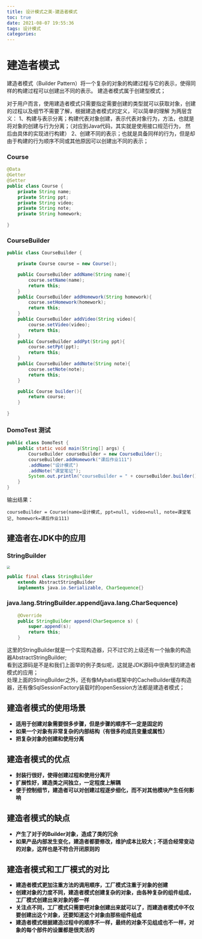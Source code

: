 ```yaml
---
title: 设计模式之美-建造者模式
toc: true
date: 2021-08-07 19:55:36
tags: 设计模式
categories:
---
```


# 建造者模式
 建造者模式（Builder Pattern）将一个复杂的对象的构建过程与它的表示，使得同样的构建过程可以创建出不同的表示。
 建造者模式属于创建型模式；

对于用户而言，使用建造者模式只需要指定需要创建的类型就可以获取对象，创建的过程以及细节不需要了解，根据建造者模式的定义，可以简单的理解
为两层含义：
1、构建与表示分离；构建代表对象创建，表示代表对象行为，方法，也就是将对象的创建与行为分离；（对应到Java代码，其实就是使用接口规范行为，
然后由具体的实现进行构建）
2、创建不同的表示；也就是具备同样的行为，但是却由于构建的行为顺序不同或其他原因可以创建出不同的表示；

### Course
```java
@Data
@Getter
@Setter
public class Course {
    private String name;
    private String ppt;
    private String video;
    private String note;
    private String homework;
    
}
```
### CourseBuilder

```java
public class CourseBuilder {

    private Course course = new Course();

    public CourseBuilder addName(String name){
        course.setName(name);
        return this;
    }
    public CourseBuilder addHomework(String homework){
        course.setHomework(homework);
        return this;
    }
    public CourseBuilder addVideo(String video){
        course.setVideo(video);
        return this;
    }
    public CourseBuilder addPpt(String ppt){
        course.setPpt(ppt);
        return this;
    }
    public CourseBuilder addNote(String note){
        course.setNote(note);
        return this;
    }

    public Course builder(){
        return course;
    }
    
}
```

### DomoTest 测试
```java
public class DomoTest {
    public static void main(String[] args) {
        CourseBuilder courseBuilder = new CourseBuilder();
        courseBuilder.addHomework("课后作业111")
        .addName("设计模式")
        .addNote("课堂笔记");
        System.out.println("courseBuilder = " + courseBuilder.builder());
    }
}
```
输出结果：
```text
courseBuilder = Course(name=设计模式, ppt=null, video=null, note=课堂笔记, homework=课后作业111)
```


## 建造者在JDK中的应用
### StringBuilder
<img src="https://xcu-oss.oss-cn-beijing.aliyuncs.com/image/gao/up-2381a159db921a2ce7d6b78fac5d7260ffd.png" style="zoom:50%;" />

```java
public final class StringBuilder
    extends AbstractStringBuilder
    implements java.io.Serializable, CharSequence{}
```
### java.lang.StringBuilder.append(java.lang.CharSequence)
```java
    @Override
    public StringBuilder append(CharSequence s) {
        super.append(s);
        return this;
    }
```
这里的StringBuilder就是一个实现构造器，只不过它的上级还有一个抽象的构造器AbstractStringBuilder;  
看到这源码是不是和我们上面举的例子类似呢，这就是JDK源码中很典型的建造者模式的应用；  
处理上面的StringBuilder之外，还有像Mybatis框架中的CacheBuilder缓存构造器，还有像SqlSessionFactory装载时的openSession方法都是建造者模式；

## 建造者模式的使用场景
- **适用于创建对象需要很多步骤，但是步骤的顺序不一定是固定的**
- **如果一个对象有非常复杂的内部结构（有很多的成员变量或属性）**
- **把复杂对象的创建和使用分离**

## 建造者模式的优点

- **封装行很好，使得创建过程和使用分离开**
- **扩展性好，建造类之间独立，一定程度上解耦**
- **便于控制细节，建造者可以对创建过程逐步细化，而不对其他模块产生任何影响** 

## 建造者模式的缺点
- **产生了对于的Builder对象，造成了类的冗余**
- **如果产品内部发生变化，建造者都要修改，维护成本比较大；不适合经常变动的对象，这样也是不符合开闭原则的**


## 建造者模式和工厂模式的对比
- **建造者模式更加注重方法的调用顺序，工厂模式注重于对象的创建**
- **创建对象的力度不同，建造者模式创建复杂的对象，由各种复杂的组件组成，工厂模式创建出来对象的都一样**
- **关注点不同，工厂模式只需要吧对象创建出来就可以了，而建造者模式中不仅要创建出这个对象，还要知道这个对象由那些组件组成**
- **建造者模式根据建造过程中的顺序不一样，最终的对象不见组成也不一样，对象的每个部件的设置都是很灵活的**



